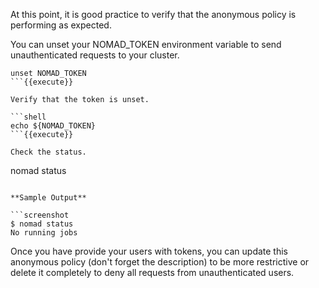 At this point, it is good practice to verify that the anonymous policy is
performing as expected.

You can unset your NOMAD_TOKEN environment variable to send unauthenticated
requests to your cluster.

```shell
unset NOMAD_TOKEN
```{{execute}}

Verify that the token is unset.

```shell
echo ${NOMAD_TOKEN}
```{{execute}}

Check the status.

```
nomad status
```{{execute}}

**Sample Output**

```screenshot
$ nomad status
No running jobs
```

Once you have provide your users with tokens, you can update this anonymous
policy (don't forget the description) to be more restrictive or delete it
completely to deny all requests from unauthenticated users.
